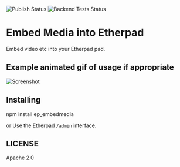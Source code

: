 ![Publish Status](https://github.com/ether/ep_embedmedia/workflows/Node.js%20Package/badge.svg) ![Backend Tests Status](https://github.com/ether/ep_embedmedia/workflows/Backend%20tests/badge.svg)

# Embed Media into Etherpad
Embed video etc into your Etherpad pad.

## Example animated gif of usage if appropriate
![Screenshot](https://user-images.githubusercontent.com/220864/99982432-74a73880-2da2-11eb-826c-cf59548c1d98.PNG)

## Installing
npm install ep_embedmedia

or Use the Etherpad ``/admin`` interface.

## LICENSE
Apache 2.0
